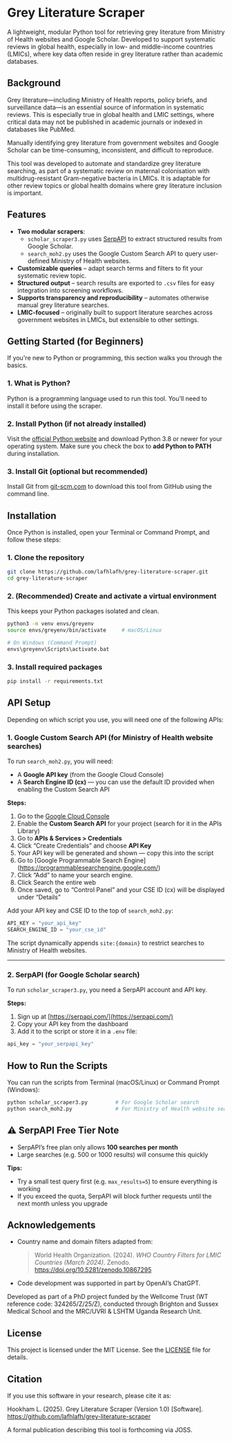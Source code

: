# Grey Literature Scraper

A lightweight, modular Python tool for retrieving grey literature from Ministry of Health websites and Google Scholar. Developed to support systematic reviews in global health, especially in low- and middle-income countries (LMICs), where key data often reside in grey literature rather than academic databases.

## Background

Grey literature—including Ministry of Health reports, policy briefs, and surveillance data—is an essential source of information in systematic reviews. This is especially true in global health and LMIC settings, where critical data may not be published in academic journals or indexed in databases like PubMed.

Manually identifying grey literature from government websites and Google Scholar can be time-consuming, inconsistent, and difficult to reproduce.

This tool was developed to automate and standardize grey literature searching, as part of a systematic review on maternal colonisation with multidrug-resistant Gram-negative bacteria in LMICs. It is adaptable for other review topics or global health domains where grey literature inclusion is important.

## Features

- **Two modular scrapers**:
  - `scholar_scraper3.py` uses [SerpAPI](https://serpapi.com/) to extract structured results from Google Scholar.
  - `search_moh2.py` uses the Google Custom Search API to query user-defined Ministry of Health websites.
- **Customizable queries** – adapt search terms and filters to fit your systematic review topic.
- **Structured output** – search results are exported to `.csv` files for easy integration into screening workflows.
- **Supports transparency and reproducibility** – automates otherwise manual grey literature searches.
- **LMIC-focused** – originally built to support literature searches across government websites in LMICs, but extensible to other settings.

## Getting Started (for Beginners)

If you're new to Python or programming, this section walks you through the basics.

### 1. What is Python?

Python is a programming language used to run this tool. You’ll need to install it before using the scraper.

### 2. Install Python (if not already installed)

Visit the [official Python website](https://www.python.org/downloads/) and download Python 3.8 or newer for your operating system. Make sure you check the box to **add Python to PATH** during installation.

### 3. Install Git (optional but recommended)

Install Git from [git-scm.com](https://git-scm.com/) to download this tool from GitHub using the command line.

## Installation

Once Python is installed, open your Terminal or Command Prompt, and follow these steps:

### 1. Clone the repository

```bash
git clone https://github.com/lafhlafh/grey-literature-scraper.git
cd grey-literature-scraper
```

### 2. (Recommended) Create and activate a virtual environment

This keeps your Python packages isolated and clean.

```bash
python3 -m venv envs/greyenv
source envs/greyenv/bin/activate     # macOS/Linux

# On Windows (Command Prompt)
envs\greyenv\Scripts\activate.bat
```

### 3. Install required packages

```bash
pip install -r requirements.txt
```

## API Setup

Depending on which script you use, you will need one of the following APIs:

### 1. Google Custom Search API (for Ministry of Health website searches)

To run `search_moh2.py`, you will need:
- A **Google API key** (from the Google Cloud Console)
- A **Search Engine ID (cx)** — you can use the default ID provided when enabling the Custom Search API

**Steps:**

1. Go to the [Google Cloud Console](https://console.cloud.google.com/)
2. Enable the **Custom Search API** for your project (search for it in the APIs Library)
3. Go to **APIs & Services > Credentials**
4. Click “Create Credentials” and choose **API Key**
5. Your API key will be generated and shown — copy this into the script
6. Go to [Google Programmable Search Engine] (https://programmablesearchengine.google.com/)
7. Click “Add” to name your search engine. 
8. Click Search the entire web 
9. Once saved, go to “Control Panel” and your CSE ID (cx) will be displayed under “Details”

Add your API key and CSE ID to the top of `search_moh2.py`:

```python
API_KEY = "your_api_key"
SEARCH_ENGINE_ID = "your_cse_id"
```

The script dynamically appends `site:{domain}` to restrict searches to Ministry of Health websites.

---

### 2. SerpAPI (for Google Scholar search)

To run `scholar_scraper3.py`, you need a SerpAPI account and API key.

**Steps:**

1. Sign up at [https://serpapi.com/](https://serpapi.com/)
2. Copy your API key from the dashboard
3. Add it to the script or store it in a `.env` file:

```python
api_key = "your_serpapi_key"
```

## How to Run the Scripts

You can run the scripts from Terminal (macOS/Linux) or Command Prompt (Windows):

```bash
python scholar_scraper3.py         # For Google Scholar search
python search_moh2.py              # For Ministry of Health website search
```

## ⚠️ SerpAPI Free Tier Note

- SerpAPI’s free plan only allows **100 searches per month**
- Large searches (e.g. 500 or 1000 results) will consume this quickly

**Tips:**

- Try a small test query first (e.g. `max_results=5`) to ensure everything is working
- If you exceed the quota, SerpAPI will block further requests until the next month unless you upgrade

## Acknowledgements

- Country name and domain filters adapted from:

  > World Health Organization. (2024). *WHO Country Filters for LMIC Countries (March 2024)*. Zenodo. https://doi.org/10.5281/zenodo.10867295

- Code development was supported in part by OpenAI’s ChatGPT.

Developed as part of a PhD project funded by the Wellcome Trust (WT reference code: 324265/Z/25/Z), conducted through Brighton and Sussex Medical School and the MRC/UVRI & LSHTM Uganda Research Unit.

## License

This project is licensed under the MIT License. See the [LICENSE](LICENSE) file for details.

## Citation

If you use this software in your research, please cite it as:

Hookham L. (2025). Grey Literature Scraper (Version 1.0) [Software]. https://github.com/lafhlafh/grey-literature-scraper

A formal publication describing this tool is forthcoming via JOSS. 

